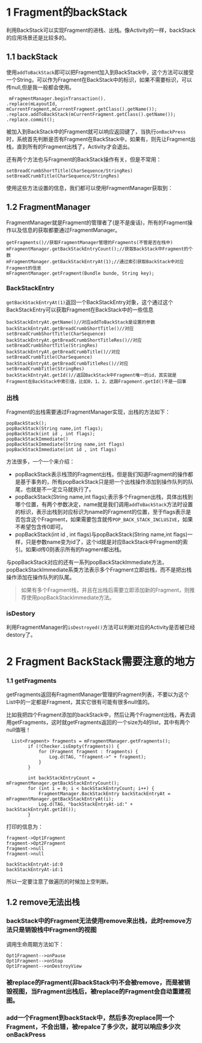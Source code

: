 # 1 Fragment的backStack

利用BackStack可以实现Fragment的进栈、出栈。像Activity的一样，backStack的应用场景还是比较多的。

## 1.1 backStack

使用`addToBackStack`即可以把Fragment加入到BackStack中，这个方法可以接受一个String，可以作为Fragment在BackStack中的标识，如果不需要标识，可以传null,但是我一般都会使用。

     mFragmentManager.beginTransaction().
    .replace(mLayoutId, mCurrentFragment,mCurrentFragment.getClass().getName());
    .replace.addToBackStack(mCurrentFragment.getClass().getName());
    .replace.commit();

被加入到BackStack中的Fragment就可以响应返回键了，当执行`onBackPress`时，系统首先判断是否有Fragment在BackStack中，如果有，则先让Fragment出栈，直到所有的Fragment出栈了，Activity才会退出。


还有两个方法也与Fragment的BackStack操作有关，但是不常用：

    setBreadCrumbShortTitle(CharSequence/StringRes)
    setBreadCrumbTitle(CharSequence/StringRes)

使用这些方法设置的信息，我们都可以使用FragmentManager获取到：

## 1.2 FragmentManager

FragmentManager就是Fragment的管理者了(是不是废话)，所有的Fragment操作以及信息的获取都要通过FragmentManager。


    getFragments()//获取FragmentManager管理的Fragments(不管是否在栈中)
    mFragmentManager.getBackStackEntryCount();//获取BackStack中Fragment的个数
    mFragmentManager.getBackStackEntryAt(1);//通过索引获取BackStack中对应Fragment的信息
    mFragmentManager.getFragment(Bundle bunde, String key);


### BackStackEntry
`getBackStackEntryAt(1)`返回一个BackStackEntry对象，这个通过这个BackStackEntry可以获取Fragment在BackStack中的一些信息


    backStackEntryAt.getName()//对应addToBackStack是设置的参数
    backStackEntryAt.getBreadCrumbShortTitle()//对应setBreadCrumbShortTitle(CharSequence)
    backStackEntryAt.getBreadCrumbShortTitleRes()//对应 setBreadCrumbShortTitle(StringRes)
    backStackEntryAt.getBreadCrumbTitle()//对应setBreadCrumbTitle(CharSequence)
    backStackEntryAt.getBreadCrumbTitleRes()//对应setBreadCrumbTitle(StringRes)
    backStackEntryAt.getId()//返回BackStack中Fragment唯一的id，其实就是Fragment在BackStack中索引值，比如0，1，2，这跟Fragement.getId()不是一回事



### 出栈

Fragment的出栈需要通过FragmentManager实现，出栈的方法如下：

    popBackStack();
    popBackStack(String name,int flags);
    popBackStack(int id , int flags);
    popBackStackImmediate()
    popBackStackImmediate(String name,int flags)
    popBackStackImmediate(int id , int flags)

方法很多，一个一个来介绍：

- popBackStack表示栈顶的Fragment出栈，但是我们知道Fragment的操作都是基于事务的，所有popBackStack只是把一个出栈操作添加到操作队列的队尾，也就是不一定立马就执行了。
- popBackStack(String name,int flags);表示多个Fragmen出栈，具体出栈到哪个位置，有两个参数决定，name就是我们调用`addToBackStack`方法时设置的标识，表示出栈到对应标识为name的Fragment的位置，至于flags表示是否包含这个Fragment，如果需要包含就传`POP_BACK_STACK_INCLUSIVE`，如果不希望包含传0即可。
- popBackStack(int id , int flags)与popBackStack(String name,int flags)一样，只是参数name变为id了，这个id就是对应BackStack中Fragment的索引。如果id传0则表示所有的fragment都出栈。

与popBackStack对应的还有一系列popBackStackImmediate方法，popBackStackImmediate系类方法表示多个Fragment立即出栈，而不是把出栈操作添加在操作队列的队尾。


>如果有多个Fragment栈，并且在出栈后需要立即添加新的Fragment，则推荐使用popBackStackImmediate方法。


### isDestory

利用FragmentManager的`isDestroyed()`方法可以判断对应的Activity是否被已经destory了。








# 2 Fragment BackStack需要注意的地方



### 1.1 getFragments
getFragments返回有FragmentManager管理的Fragment列表，不要以为这个List中的一定都是Fragment，其实它很有可能有很多null值的。

比如我把四个Fragment添加的backStack中，然后让两个Fragment出栈，再去调用getFragments，这时就getFragments返回的一个size为4的list，其中有两个null值哦！




      List<Fragment> fragments = mFragmentManager.getFragments();
            if (!Checker.isEmpty(fragments)) {
                for (Fragment fragment : fragments) {
                    Log.d(TAG, "fragment->" + fragment);
                }
            }

            int backStackEntryCount = mFragmentManager.getBackStackEntryCount();
            for (int i = 0; i < backStackEntryCount; i++) {
                FragmentManager.BackStackEntry backStackEntryAt = mFragmentManager.getBackStackEntryAt(i);
                Log.d(TAG, "backStackEntryAt-id:" + backStackEntryAt.getId());
            }
打印的信息为：

    fragment->Opt1Fragment
    fragment->Opt2Fragment
    fragment->null
    fragment->null

    backStackEntryAt-id:0
    backStackEntryAt-id:1

所以一定要注意了做遍历的时候加上空判断。





## 1.2 remove无法出栈

###  backStack中的Fragment无法使用remove来出栈，此时remove方法只是销毁栈中Fragment的视图

调用生命周期方法如下：

    Opt1Fragment-->onPause
    Opt1Fragment-->onStop
    Opt1Fragment-->onDestroyView


### 被replace的Fragment(非backStack中)不会被remove，而是被销毁视图，当Fragment出栈后，被replace的Fragment会自动重建视图。



### add一个Fragment到backStack中，然后多次replace同一个Fragment，不会出错，被repalce了多少次，就可以响应多少次onBackPress
